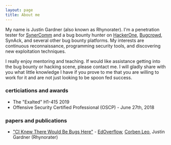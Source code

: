 ```yaml
---
layout: page
title: About me
---
```


My name is Justin Gardner (also known as Rhynorater). I'm a penetration tester for [SynerComm](https://synercomm.com) and a bug bounty hunter on [HackerOne](https://hackerone.com/rhynorater), [Bugcrowd](https://hackerone.com/rhynorater), SynAck, and several other bug bounty platforms. My interests are continuous reconnaissance, programming security tools, and discovering new exploitation techniques. 

I really enjoy mentoring and teaching. If would like assistance getting into the bug bounty or hacking scene, please contact me. I will gladly share with you what little knowledge I have if you prove to me that you are willing to work for it and are not just looking to be spoon fed success. 

### certiciations and awards
 - The "Exalted" H1-415 2019
 - Offensive Security Certified Professional (OSCP) - June 27th, 2018


### papers and publications
 - ["CI Knew There Would Be Bugs Here"](https://edoverflow.com/2019/ci-knew-there-would-be-bugs-here/) - [EdOverflow](https://edoverflow.com), [Corben Leo](https://www.corben.io), Justin Gardner (Rhynorater)

 


